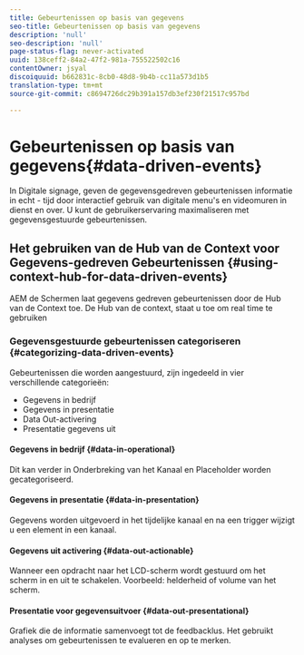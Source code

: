 ```yaml
---
title: Gebeurtenissen op basis van gegevens
seo-title: Gebeurtenissen op basis van gegevens
description: 'null'
seo-description: 'null'
page-status-flag: never-activated
uuid: 138ceff2-84a2-47f2-981a-755522502c16
contentOwner: jsyal
discoiquuid: b662831c-8cb0-48d8-9b4b-cc11a573d1b5
translation-type: tm+mt
source-git-commit: c8694726dc29b391a157db3ef230f21517c957bd

---
```



# Gebeurtenissen op basis van gegevens{#data-driven-events}

In Digitale signage, geven de gegevensgedreven gebeurtenissen informatie in echt - tijd door interactief gebruik van digitale menu&#39;s en videomuren in dienst en over. U kunt de gebruikerservaring maximaliseren met gegevensgestuurde gebeurtenissen.

## Het gebruiken van de Hub van de Context voor Gegevens-gedreven Gebeurtenissen {#using-context-hub-for-data-driven-events}

AEM de Schermen laat gegevens gedreven gebeurtenissen door de Hub van de Context toe. De Hub van de context, staat u toe om real time te gebruiken

### Gegevensgestuurde gebeurtenissen categoriseren {#categorizing-data-driven-events}

Gebeurtenissen die worden aangestuurd, zijn ingedeeld in vier verschillende categorieën:

* Gegevens in bedrijf
* Gegevens in presentatie
* Data Out-activering
* Presentatie gegevens uit

#### Gegevens in bedrijf {#data-in-operational}

Dit kan verder in Onderbreking van het Kanaal en Placeholder worden gecategoriseerd.

#### Gegevens in presentatie {#data-in-presentation}

Gegevens worden uitgevoerd in het tijdelijke kanaal en na een trigger wijzigt u een element in een kanaal.

#### Gegevens uit activering {#data-out-actionable}

Wanneer een opdracht naar het LCD-scherm wordt gestuurd om het scherm in en uit te schakelen. Voorbeeld: helderheid of volume van het scherm.

#### Presentatie voor gegevensuitvoer {#data-out-presentational}

Grafiek die de informatie samenvoegt tot de feedbacklus. Het gebruikt analyses om gebeurtenissen te evalueren en op te merken.
